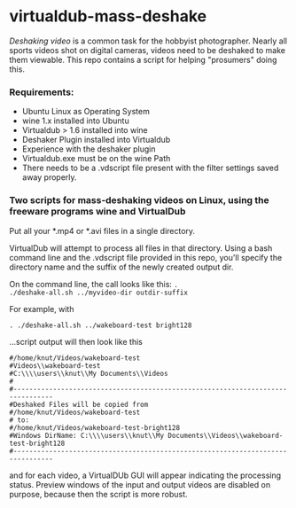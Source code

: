 virtualdub-mass-deshake
=======================

*Deshaking video* is a common task for the hobbyist photographer. Nearly all sports videos shot on digital cameras,  videos need to be deshaked to make them viewable. This repo contains a script for helping "prosumers" doing this.

<h3>Requirements:</h3>

  - Ubuntu Linux as Operating System
  - wine 1.x installed into Ubuntu
  - Virtualdub > 1.6 installed into wine
  - Deshaker Plugin installed into Virtualdub
  - Experience with the deshaker plugin
  - Virtualdub.exe must be on the wine Path
  - There needs to be a .vdscript file present with the filter settings saved away properly.


<h3> Two scripts for mass-deshaking videos on Linux, using the freeware programs wine and  VirtualDub  </h3>
 Put all your *.mp4 or *.avi files in a single directory.

VirtualDub will attempt to process all files in that directory. Using a bash command line and the .vdscript file provided in this repo, you'll specify the directory name and the suffix of the newly created output dir.

On the command line, the call looks like this:
<code>. ./deshake-all.sh ../myvideo-dir outdir-suffix </code>


For example, with


<code>. ./deshake-all.sh ../wakeboard-test bright128 </code>

...script output will then look like this

    #/home/knut/Videos/wakeboard-test
    #Videos\\wakeboard-test
    #C:\\\\users\\knut\\My Documents\\Videos
    #
    #--------------------------------------------------------------------------------
    #Deshaked Files will be copied from
    #/home/knut/Videos/wakeboard-test
    # to:
    #/home/knut/Videos/wakeboard-test-bright128
    #Windows DirName: C:\\\\users\\knut\\My Documents\\Videos\\wakeboard-test-bright128
    #--------------------------------------------------------------------------------

and for each video, a VirtualDUb GUI will appear indicating the processing status. Preview windows of the input and output videos are disabled on purpose, because then the script is more robust.




